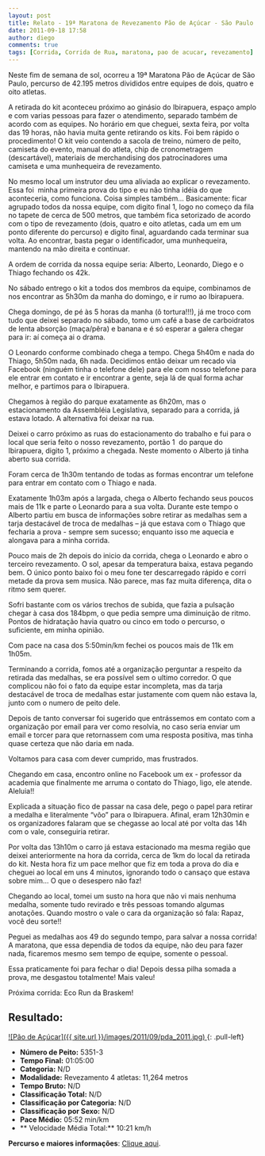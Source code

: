 ```yaml
---
layout: post
title: Relato - 19ª Maratona de Revezamento Pão de Açúcar - São Paulo
date: 2011-09-18 17:58
author: diego
comments: true
tags: [Corrida, Corrida de Rua, maratona, pao de acucar, revezamento]
---
```

Neste fim de semana de sol, ocorreu a 19ª Maratona Pão de Açúcar de São Paulo, percurso de 42.195 metros divididos entre equipes de dois, quatro e oito atletas.

A retirada do kit aconteceu próximo ao ginásio do Ibirapuera, espaço amplo e com varias pessoas para fazer o atendimento, separado também de acordo com as equipes. No horário em que cheguei, sexta feira, por volta das 19 horas, não havia muita gente retirando os kits. Foi bem rápido o procedimento! O kit veio contendo a sacola de treino, número de peito, camiseta do evento, manual do atleta, chip de cronometragem (descartável), materiais de merchandising dos patrocinadores uma camiseta e uma munhequeira de revezamento.

No mesmo local um instrutor deu uma aliviada ao explicar o revezamento. Essa foi  minha primeira prova do tipo e eu não tinha idéia do que aconteceria, como funciona. Coisa simples também... Basicamente: ficar agrupado todos da nossa equipe, com digito final 1, logo no começo da fila no tapete de cerca de 500 metros, que também fica setorizado de acordo com o tipo de revezamento (dois, quatro e oito atletas, cada um em um ponto diferente do percurso) e digito final, aguardando cada terminar sua volta. Ao encontrar, basta pegar o identificador, uma munhequeira, mantendo na mão direita e continuar.

A ordem de corrida da nossa equipe seria: Alberto, Leonardo, Diego e o Thiago fechando os 42k.

No sábado entrego o kit a todos dos membros da equipe, combinamos de nos encontrar as 5h30m da manha do domingo, e ir rumo ao Ibirapuera.

Chega domingo, de pé às 5 horas da manha (ô tortura!!!), já me troco com tudo que deixei separado no sábado, tomo um café a base de carboidratos de lenta absorção (maça/pêra) e banana e é só esperar a galera chegar para ir: aí começa ai o drama.

O Leonardo conforme combinado chega a tempo. Chega 5h40m e nada do Thiago, 5h50m nada, 6h nada. Decidimos então deixar um recado via Facebook (ninguém tinha o telefone dele) para ele com nosso telefone para ele entrar em contato e ir encontrar a gente, seja lá de qual forma achar melhor, e partimos para o Ibirapuera.

Chegamos à região do parque exatamente as 6h20m, mas o estacionamento da Assembléia Legislativa, separado para a corrida, já estava lotado. A alternativa foi deixar na rua.

Deixei o carro próximo as ruas do estacionamento do trabalho e fui para o local que seria feito o nosso revezamento, portão 1  do parque do Ibirapuera, digito 1, próximo a chegada. Neste momento o Alberto já tinha aberto sua corrida.

Foram cerca de 1h30m tentando de todas as formas encontrar um telefone para entrar em contato com o Thiago e nada.

Exatamente 1h03m após a largada, chega o Alberto fechando seus poucos mais de 11k e parte o Leonardo para a sua volta. Durante este tempo o Alberto partiu em busca de informações sobre retirar as medalhas sem a tarja destacável de troca de medalhas – já que estava com o Thiago que fecharia a prova - sempre sem sucesso; enquanto isso me aquecia e alongava para a minha corrida.

Pouco mais de 2h depois do inicio da corrida, chega o Leonardo e abro o terceiro revezamento. O sol, apesar da temperatura baixa, estava pegando bem. O único ponto baixo foi o meu fone ter descarregado rápido e corri metade da prova sem musica. Não parece, mas faz muita diferença, dita o ritmo sem querer.

Sofri bastante com os vários trechos de subida, que fazia a pulsação chegar à casa dos 184bpm, o que pedia sempre uma diminuição de ritmo. Pontos de hidratação havia quatro ou cinco em todo o percurso, o suficiente, em minha opinião.

Com pace na casa dos 5:50min/km fechei os poucos mais de 11k em 1h05m.

Terminando a corrida, fomos até a organização perguntar a respeito da retirada das medalhas, se era possível sem o ultimo corredor. O que complicou não foi o fato da equipe estar incompleta, mas da tarja destacável de troca de medalhas estar justamente com quem não estava la, junto com o numero de peito dele.

Depois de tanto conversar foi sugerido que entrássemos em contato com a organização por email para ver como resolvia, no caso seria enviar um email e torcer para que retornassem com uma resposta positiva, mas tinha quase certeza que não daria em nada.

Voltamos para casa com dever cumprido, mas frustrados.

Chegando em casa, encontro online no Facebook um ex - professor da academia que finalmente me arruma o contato do Thiago, ligo, ele atende. Aleluia!!

Explicada a situação fico de passar na casa dele, pego o papel para retirar a medalha e literalmente “vôo” para o Ibirapuera. Afinal, eram 12h30min e os organizadores falaram que se chegasse ao local até por volta das 14h com o vale, conseguiria retirar.

Por volta das 13h10m o carro já estava estacionado ma mesma região que deixei anteriormente na hora da corrida, cerca de 1km do local da retirada do kit. Nesta hora fiz um pace melhor que fiz em toda a prova do dia e cheguei ao local em uns 4 minutos, ignorando todo o cansaço que estava sobre mim... O que o desespero não faz!

Chegando ao local, tomei um susto na hora que não vi mais nenhuma medalha, somente tudo revirado e três pessoas tomando algumas anotações. Quando mostro o vale o cara da organização só fala: Rapaz, você deu sorte!!

Peguei as medalhas aos 49 do segundo tempo, para salvar a nossa corrida! A maratona, que essa dependia de todos da equipe, não deu para fazer nada, ficaremos mesmo sem tempo de equipe, somente o pessoal.

Essa praticamente foi para fechar o dia! Depois dessa pilha somada a prova, me desgastou totalmente! Mais valeu!

Próxima corrida: Eco Run da Braskem!

## Resultado:

<a href="/images/2011/09/pda_2011_big.jpg">
![Pão de Açúcar]({{ site.url }}/images/2011/09/pda_2011.jpg)
</a>
{: .pull-left}

* **Número de Peito:** 5351-3
* **Tempo Final:** 01:05:00
* **Categoria:** N/D
* **Modalidade:** Revezamento 4 atletas: 11,264 metros
* **Tempo Bruto:** N/D
* **Classificação Total:** N/D
* **Classificação por Categoria:** N/D
* **Classificação por Sexo:** N/D
* **Pace Médio:** 05:52 min/km
* ** Velocidade Média Total:** 10:21 km/h

**Percurso e maiores informações**: <a href="http://www.runtastic.com/en/users/Diego-Ronan/sport-sessions/5450572" target="_blank">Clique aqui</a>.
